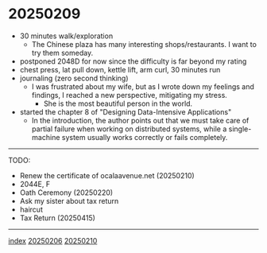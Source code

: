 <head><meta name="viewport" content="width=device-width, initial-scale=1.0, user-scalable=yes" /><meta charset="UTF-8"></head>

# 20250209

- 30 minutes walk/exploration
	- The Chinese plaza has many interesting shops/restaurants. I want to try them someday.
- postponed 2048D for now since the difficulty is far beyond my rating
- chest press, lat pull down, kettle lift, arm curl, 30 minutes run
- journaling (zero second thinking)
	- I was frustrated about my wife, but as I wrote down my feelings and findings, I reached a new perspective, mitigating my stress.
		- She is the most beautiful person in the world.
- started the chapter 8 of "Designing Data-Intensive Applications"
	- In the introduction, the author points out that we must take care of partial failure when working on distributed systems, while a single-machine system usually works correctly or fails completely.

---

TODO:

- Renew the certificate of ocalaavenue.net (20250210)
- 2044E, F
- Oath Ceremony (20250220)
- Ask my sister about tax return
- haircut
- Tax Return (20250415)

---

[index](../../index.html)
[20250206](20250206.html)
[20250210](20250210.html)
